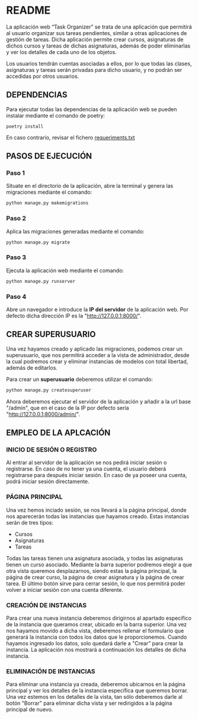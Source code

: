 # README

La aplicación web “Task Organizer” se trata de una aplicación que permitirá al usuario organizar sus tareas pendientes, similar a otras aplicaciones de gestión de tareas. Dicha aplicación permite crear cursos, asignaturas de dichos cursos y tareas de dichas asignaturas, además de poder eliminarlas y ver los detalles de cada uno de los objetos. 

Los usuarios tendrán cuentas asociadas a ellos, por lo que todas las clases, asignaturas y tareas serán privadas para dicho usuario, y no podrán ser accedidas por otros usuarios.

## DEPENDENCIAS
Para ejecutar todas las dependencias de la aplicación web se pueden instalar mediante el comando de poetry:

```poetry
poetry install
```

En caso contrario, revisar el fichero [requeriments.txt](requeriments.txt)

## PASOS DE EJECUCIÓN
### Paso 1

Situate en el directorio de la aplicación, abre la terminal y genera las migraciones mediante el comando:

```python
python manage.py makemigrations
```

### Paso 2
Aplica las migraciones generadas mediante el comando:

```python
python manage.py migrate
```

### Paso 3
Ejecuta la aplicación web mediante el comando:

```python
python manage.py runserver
```

### Paso 4
Abre un navegador e introduce la **IP del servidor** de la aplicación web. Por defecto dicha dirección IP es la "http://127.0.0.1:8000/".


## CREAR SUPERUSUARIO
Una vez hayamos creado y aplicado las migraciones, podemos crear un superusuario, que nos permitirá acceder a la vista de administrador, desde la cual podremos crear y eliminar instancias de modelos con total libertad, además de editarlos.

Para crear un **superusuario** deberemos utilizar el comando:

```python
python manage.py createsuperuser
```

Ahora deberemos ejecutar el servidor de la aplicación y añadir a la url base "/admin", que en el caso de la IP por defecto sería "http://127.0.0.1:8000/admin/".

## EMPLEO DE LA APLCACIÓN
### INICIO DE SESIÓN O REGISTRO
Al entrar al servidor de la aplicación se nos pedirá iniciar sesión o registrarse. En caso de no tener ya una cuenta, el usuario deberá registrarse para después iniciar sesión. En caso de ya poseer una cuenta, podrá iniciar sesión directamente.

### PÁGINA PRINCIPAL
Una vez hemos inciado sesión, se nos llevará a la página principal, donde nos aparecerán todas las instancias que hayamos creado. Estas instancias serán de tres tipos:

* Cursos
* Asignaturas
* Tareas

Todas las tareas tienen una asignatura asociada, y todas las asignaturas tienen un curso asociado. Mediante la barra superior podremos elegir a que otra vista queremos desplazarnos, siendo estas la página principal, la página de crear curso, la página de crear asignatura y la página de crear tarea. El último botón sirve para cerrar sesión, lo que nos permitirá poder volver a iniciar sesión con una cuenta diferente.

### CREACIÓN DE INSTANCIAS
Para crear una nueva instancia deberemos dirigirnos al apartado específico de la instancia que queramos crear, ubicado en la barra superior. Una vez nos hayamos movido a dicha vista, deberemos rellenar el formulario que generará la instancia con todos los datos que le proporcionemos. Cuando hayamos ingresado los datos, solo quedará darle a "Crear" para crear la instancia. La aplicación nos mostrará a continuación los detalles de dicha instancia.

### ELIMINACIÓN DE INSTANCIAS
Para eliminar una instancia ya creada, deberemos ubicarnos en la página principal y ver los detalles de la instancia específica que queremos borrar. Una vez estemos en los detalles de la vista, tan sólo deberemos darle al botón "Borrar" para eliminar dicha vista y ser redirigidos a la página principal de nuevo.

